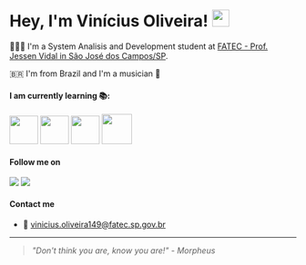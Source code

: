 # Hey, I'm Vinícius Oliveira! <img src="https://raw.githubusercontent.com/MartinHeinz/MartinHeinz/master/wave.gif" width="30px">

👨🏻‍🎓 I'm a System Analisis and Development student at [FATEC - Prof. Jessen Vidal in São José dos Campos/SP](https://fatecsjc-prd.azurewebsites.net/). 

🇧🇷 I'm from Brazil and I'm a musician 🎸 


#### I am currently learning 📚:

<img src="https://github.com/vinicius-hso/vinicius-hso/blob/main/python.png" width="50" height="50"> <img src="https://github.com/vinicius-hso/vinicius-hso/blob/main/html450.png" width="50" height="50"> <img src="https://github.com/vinicius-hso/vinicius-hso/blob/main/css450.png" width="50" height="50"> <img src="https://github.com/vinicius-hso/vinicius-hso/blob/main/js.png" width="53" height="53">

#### Follow me on

[![](https://img.shields.io/badge/LinkedIn-0077B5?style=for-the-badge&logo=linkedin&logoColor=white)](https://www.linkedin.com/in/viniciushso/)
[![](https://img.shields.io/badge/Instagram-E4405F?style=for-the-badge&logo=instagram&logoColor=white)](https://www.instagram.com/viniciushso/)

#### Contact me

* 📧 vinicius.oliveira149@fatec.sp.gov.br

----------

> _"Don't think you are, know you are!" - Morpheus_
